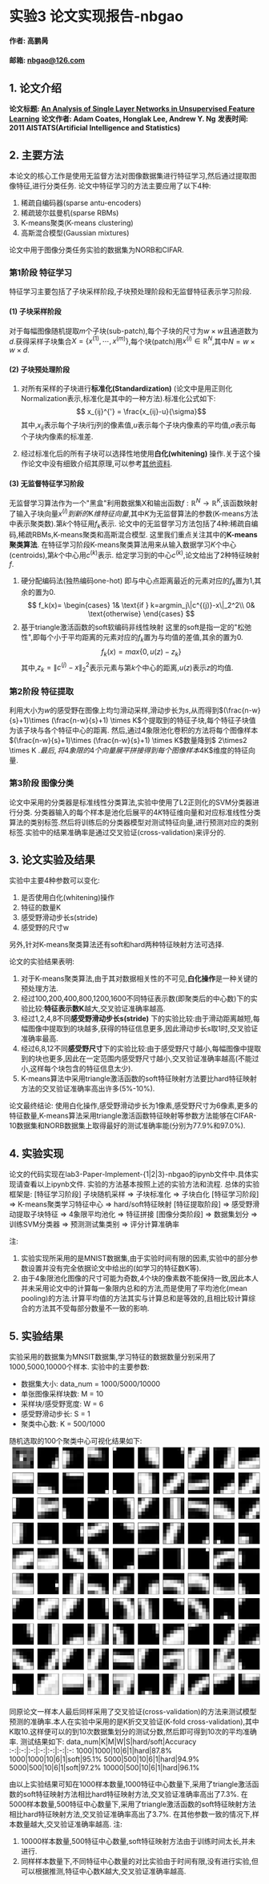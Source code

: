 # 实验3 论文实现报告-nbgao

#### 作者: 高鹏昺
#### 邮箱: nbgao@126.com

## 1. 论文介绍
**论文标题: [An Analysis of Single Layer Networks in Unsupervised Feature Learning](https://ai.stanford.edu/~ang/papers/nipsdlufl10-AnalysisSingleLayerUnsupervisedFeatureLearning.pdf)**
**论文作者: Adam Coates, Honglak Lee, Andrew Y. Ng**
**发表时间: 2011 AISTATS(Artificial Intelligence and Statistics)**

## 2. 主要方法
本论文的核心工作是使用无监督方法对图像数据集进行特征学习,然后通过提取图像特征,进行分类任务.
论文中特征学习的方法主要应用了以下4种:
1. 稀疏自编码器(sparse antu-encoders)
2. 稀疏玻尔兹曼机(sparse RBMs)
3. K-means聚类(K-means clustering)
4. 高斯混合模型(Gaussian mixtures)
   
论文中用于图像分类任务实验的数据集为NORB和CIFAR.


### 第1阶段 特征学习
特征学习主要包括了子块采样阶段,子块预处理阶段和无监督特征表示学习阶段.
#### (1) 子块采样阶段
对于每幅图像随机提取$m$个子块(sub-patch),每个子块的尺寸为$w \times w$且通道数为$d$.获得采样子块集合$X=\{x^{(1)},\cdots,x^{(m)}\}$,每个块(patch)用$x^{(i)} \in \mathbb R^N$,其中$N=w \times w \times d$.

#### (2) 子块预处理阶段
1. 对所有采样的子块进行**标准化(Standardization)** (论文中是用正则化Normalization表示,标准化是其中的一种方法).标准化公式如下:
$$ x_{ij}^{'} = \frac{x_{ij}-u}{\sigma}$$
其中,$x_{ij}$表示每个子块$i$行$j$列的像素值,$u$表示每个子块内像素的平均值,$\sigma$表示每个子块内像素的标准差.

1. 经过标准化后的所有子块可以选择性地使用**白化(whitening)** 操作.关于这个操作论文中没有细致介绍其原理,可以参考[其他资料](https://my.oschina.net/findbill/blog/543485).
   
#### (3) 无监督特征学习阶段
无监督学习算法作为一个"黑盒"利用数据集X和输出函数$f:\mathbb R^N \rightarrow\mathbb R^K$,该函数映射了输入子块向量$x^{(i)}到新的$K$维特征向量$,其中$K$为无监督算法的参数(K-means方法中表示聚类数).第$k$个特征用$f_k$表示.
论文中的无监督学习方法包括了4种:稀疏自编码,稀疏RBMs,K-means聚类和高斯混合模型.
这里我们重点关注其中的**K-means聚类算法**.
在特征学习阶段K-means聚类算法用来从输入数据学习$K$个中心(centroids),第$k$个中心用$c^{(k)}$表示.
给定学习到的中心$c^{(k)}$,论文给出了2种特征映射$f$.
1. 硬分配编码法(独热编码one-hot)
   即与中心点距离最近的元素对应的$f_k$置为1,其余的置为0.
$$
f_k(x)=
\begin{cases}
1& \text{if } k=argmin_j\|c^{(j)}-x\|_2^2\\
0& \text{otherwise}
\end{cases}
$$
2. 基于triangle激活函数的soft软编码非线性映射
这里的soft是指一定的"松弛性",即每个小于平均距离的元素对应的$f_k$置为与均值的差值,其余的置为0.
$$f_k(x)=max\{0,u(z)-z_k\}$$
其中,$z_k=\|c^{(j)}-x\|_2^2$表示元素与第$k$个中心的距离,$u(z)$表示$z$的均值.

### 第2阶段 特征提取
利用大小为$w$的感受野在图像上均匀滑动采样,滑动步长为$s$,从而得到$(\frac{n-w}{s}+1)\times (\frac{n-w}{s}+1) \times K$个提取到的特征子块,每个特征子块值为该子块与各个特征中心的距离.
然后,通过4象限池化卷积的方法将每个图像样本$(\frac{n-w}{s}+1)\times (\frac{n-w}{s}+1) \times K$数量降到$ 2\times2 \times K $.
最后,将4象限的4个向量展平拼接得到每个图像样本$4K$维度的特征向量.

### 第3阶段 图像分类

论文中采用的分类器是标准线性分类算法,实验中使用了L2正则化的SVM分类器进行分类.
分类器输入的每个样本是池化后展平的$4K$特征维向量和对应标准线性分类算法的类别标签.然后将训练后的分类器模型对测试特征向量,进行预测对应的类别标签.实验中的结果准确率是通过交叉验证(cross-validation)来评分的.


## 3. 论文实验及结果
实验中主要4种参数可以变化:
1. 是否使用白化(whitening)操作
2. 特征的数量K
3. 感受野滑动步长s(stride)
4. 感受野的尺寸w

另外,针对K-means聚类算法还有soft和hard两种特征映射方法可选择.

论文的实验结果表明:
1. 对于K-means聚类算法,由于其对数据相关性的不可见,**白化操作**是一种关键的预处理方法.
2. 经过100,200,400,800,1200,1600不同特征表示数(即聚类后的中心数)下的实验比较:**特征表示数K**越大,交叉验证准确率越高.
3. 经过1,2,4,8不同**感受野滑动步长s(stride)** 下的实验比较:由于滑动距离越短,每幅图像中提取到的块越多,获得的特征信息更多,因此滑动步长s取1时,交叉验证准确率最高.
4. 经过6,8,12不同**感受野尺寸**下的实验比较:由于感受野尺寸越小,每幅图像中提取到的块也更多,因此在一定范围内感受野尺寸越小,交叉验证准确率越高(不能过小,这样每个块包含的特征信息太少).
5. K-means算法中采用triangle激活函数的soft特征映射方法要比hard特征映射方法的交叉验证准确率高出许多(5%-10%).

论文最终结论:
使用白化操作,感受野滑动步长为1像素,感受野尺寸为6像素,更多的特征数量,K-means算法采用triangle激活函数特征映射等参数方法能够在CIFAR-10数据集和NORB数据集上取得最好的测试准确率能(分别为77.9%和97.0%).

## 4. 实验实现
论文的代码实现在lab3-Paper-Implement-{1|2|3}-nbgao的ipynb文件中.具体实现请查看以上ipynb文件.
实验的方法基本按照上述的实验方法和流程.
总体的实验框架是:
[特征学习阶段] 子块随机采样 => 子块标准化 => 子块白化 
[特征学习阶段] => K-means聚类学习特征中心 => hard/soft特征映射 
[特征提取阶段] => 感受野滑动提取子块特征 => 4象限平均池化 => 特征拼接
[图像分类阶段] => 数据集划分 => 训练SVM分类器 => 预测测试集类别 => 评分计算准确率

注: 
1. 实验实现所采用的是MNIST数据集,由于实验时间有限的因素,实验中的部分参数设置并没有完全依据论文中给出的(如学习的特征数K等).
2. 由于4象限池化图像的尺寸可能为奇数,4个块的像素数不能保持一致,因此本人并未采用论文中的计算每一象限内总和的方法,而是使用了平均池化(mean pooling)的方法.计算平均值的方法其实与计算总和是等效的,且相比较计算综合的方法其不受每部分数量不一致的影响.

## 5. 实验结果
实验采用的数据集为MNSIT数据集,学习特征的数据数量分别采用了1000,5000,10000个样本.
实验中的主要参数:
* 数据集大小: data_num = 1000/5000/10000
* 单张图像采样块数: M = 10
* 采样块/感受野宽度: W = 6
* 感受野滑动步长: S = 1
* 聚类中心数: K = 500/1000

随机选取的100个聚类中心可视化结果如下:
![随机100个聚类中心](centroid100.png)

同原论文一样本人最后同样采用了交叉验证(cross-validation)的方法来测试模型预测的准确率.本人在实验中采用的是K折交叉验证(K-fold cross-validation),其中K取10.这样便可以的到10次数据集划分的测试分数,然后即可得到10次的平均准确率.
测试结果如下:
data_num|K|M|W|S|hard/soft|Accuracy
:-:|:-:|:-:|:-:|:-:|:-:|:-:
1000|1000|10|6|1|hard|87.8%
1000|1000|10|6|1|soft|95.1%
5000|500|10|6|1|hard|94.9%
5000|500|10|6|1|soft|97.2%
10000|500|10|6|1|hard|96.1%

由以上实验结果可知在1000样本数量,1000特征中心数量下,采用了triangle激活函数的soft特征映射方法相比hard特征映射方法,交叉验证准确率高出了7.3%.
在5000样本数量,500特征中心数量下,采用了triangle激活函数的soft特征映射方法相比hard特征映射方法,交叉验证准确率高出了3.7%.
在其他参数一致的情况下,样本数量越大,交叉验证准确率越高.
注:
1. 10000样本数量,500特征中心数量,soft特征映射方法由于训练时间太长,并未进行.
2. 同样样本数量下,不同特征中心数量的对比实验由于时间有限,没有进行实验,但可以根据推测,特征中心数K越大,交叉验证准确率越高.
